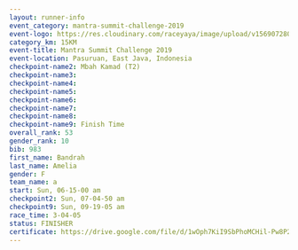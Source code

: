 ```yaml
---
layout: runner-info 
event_category: mantra-summit-challenge-2019 
event-logo: https://res.cloudinary.com/raceyaya/image/upload/v1569072809/logo/mantra-image_segrbx.jpg
category_km: 15KM 
event-title: Mantra Summit Challenge 2019 
event-location: Pasuruan, East Java, Indonesia 
checkpoint-name2: Mbah Kamad (T2) 
checkpoint-name3: 
checkpoint-name4: 
checkpoint-name5: 
checkpoint-name6: 
checkpoint-name7: 
checkpoint-name8: 
checkpoint-name9: Finish Time
overall_rank: 53
gender_rank: 10
bib: 983
first_name: Bandrah
last_name: Amelia
gender: F
team_name: a
start: Sun, 06-15-00 am
checkpoint2: Sun, 07-04-50 am
checkpoint9: Sun, 09-19-05 am
race_time: 3-04-05
status: FINISHER
certificate: https://drive.google.com/file/d/1wOph7KiI9SbPhoMCHil-Pw8P2opAsV7V/view?usp=sharing
---
```

